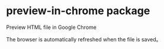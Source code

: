 # preview-in-chrome package

Preview HTML file in Google Chrome

The browser is automatically refreshed when the file is saved。
